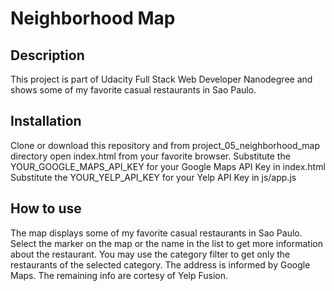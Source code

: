 # Neighborhood Map

## Description
This project is part of Udacity Full Stack Web Developer Nanodegree and shows some of my favorite casual restaurants in Sao Paulo.

## Installation
Clone or download this repository and from project_05_neighborhood_map directory open index.html from your favorite browser.
Substitute the YOUR_GOOGLE_MAPS_API_KEY for your Google Maps API Key in index.html
Substitute the YOUR_YELP_API_KEY for your Yelp API Key in js/app.js

## How to use
The map displays some of my favorite casual restaurants in Sao Paulo.
Select the marker on the map or the name in the list to get more information about the restaurant.
You may use the category filter to get only the restaurants of the selected category.
The address is informed by Google Maps. 
The remaining info are cortesy of Yelp Fusion.

